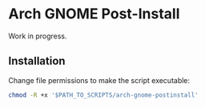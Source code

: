 # Arch GNOME Post-Install

Work in progress.

## Installation

Change file permissions to make the script executable:

```sh
chmod -R +x '$PATH_TO_SCRIPTS/arch-gnome-postinstall'
```
